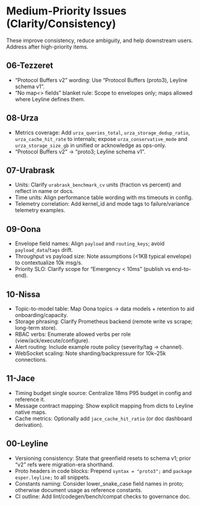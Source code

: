 # Medium-Priority Issues (Clarity/Consistency)

These improve consistency, reduce ambiguity, and help downstream users. Address after high-priority items.

## 06-Tezzeret
- “Protocol Buffers v2” wording: Use “Protocol Buffers (proto3), Leyline schema v1”.
- “No map<> fields” blanket rule: Scope to envelopes only; maps allowed where Leyline defines them.

## 08-Urza
- Metrics coverage: Add `urza_queries_total`, `urza_storage_dedup_ratio`, `urza_cache_hit_rate` to internals; expose `urza_conservative_mode` and `urza_storage_size_gb` in unified or acknowledge as ops-only.
- “Protocol Buffers v2” → “proto3; Leyline schema v1”.

## 07-Urabrask
- Units: Clarify `urabrask_benchmark_cv` units (fraction vs percent) and reflect in name or docs.
- Time units: Align performance table wording with ms timeouts in config.
- Telemetry correlation: Add kernel_id and mode tags to failure/variance telemetry examples.

## 09-Oona
- Envelope field names: Align `payload` and `routing_keys`; avoid `payload_data`/`tags` drift.
- Throughput vs payload size: Note assumptions (<1KB typical envelope) to contextualize 10k msg/s.
- Priority SLO: Clarify scope for “Emergency < 10ms” (publish vs end-to-end).

## 10-Nissa
- Topic-to-model table: Map Oona topics → data models + retention to aid onboarding/capacity.
- Storage phrasing: Clarify Prometheus backend (remote write vs scrape; long-term store).
- RBAC verbs: Enumerate allowed verbs per role (view/ack/execute/configure).
- Alert routing: Include example route policy (severity/tag → channel).
- WebSocket scaling: Note sharding/backpressure for 10k–25k connections.

## 11-Jace
- Timing budget single source: Centralize 18ms P95 budget in config and reference it.
- Message contract mapping: Show explicit mapping from dicts to Leyline native maps.
- Cache metrics: Optionally add `jace_cache_hit_ratio` (or doc dashboard derivation).

## 00-Leyline
- Versioning consistency: State that greenfield resets to schema v1; prior “v2” refs were migration-era shorthand.
- Proto headers in code blocks: Prepend `syntax = "proto3";` and `package esper.leyline;` to all snippets.
- Constants naming: Consider lower_snake_case field names in proto; otherwise document usage as reference constants.
- CI outline: Add lint/codegen/bench/compat checks to governance doc.

